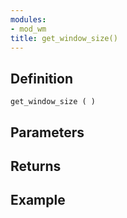 ```yaml
---
modules:
- mod_wm
title: get_window_size()
---
```


## Definition

    get_window_size ( )

## Parameters

## Returns

## Example

```
```
